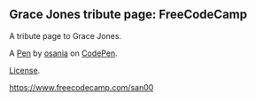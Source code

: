 Grace Jones tribute page: FreeCodeCamp 
----------------------------------------
A tribute page to Grace Jones.


A [Pen](https://codepen.io/osania/pen/ZpBOaa) by [osania](http://codepen.io/osania) on [CodePen](http://codepen.io/).

[License](https://codepen.io/osania/pen/ZpBOaa/license).


https://www.freecodecamp.com/san00
